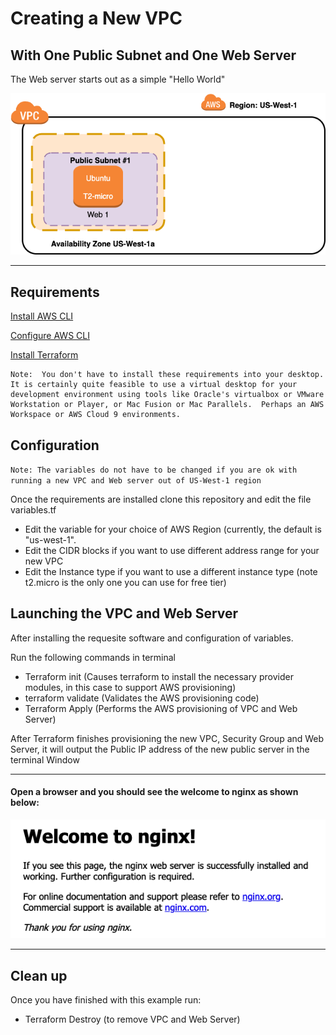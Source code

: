 # Creating a New VPC

## With One Public Subnet and One Web Server

The Web server starts out as a simple "Hello World"

<img src="One-public-one-web.png">

------

## Requirements 

[Install AWS CLI](https://docs.aws.amazon.com/cli/latest/userguide/cli-chap-install.html)

[Configure AWS CLI](https://docs.aws.amazon.com/cli/latest/userguide/cli-chap-configure.html)

[Install Terraform](https://learn.hashicorp.com/tutorials/terraform/install-cli)

```
Note:  You don't have to install these requirements into your desktop.  It is certainly quite feasible to use a virtual desktop for your development environment using tools like Oracle's virtualbox or VMware Workstation or Player, or Mac Fusion or Mac Parallels.  Perhaps an AWS Workspace or AWS Cloud 9 environments.
```

## Configuration

`Note: The variables do not have to be changed if you are ok with running a new VPC and Web server out of US-West-1 region`

Once the requirements are installed clone this repository and edit the file variables.tf

*  Edit the variable for your choice of AWS Region (currently, the default is "us-west-1".
*  Edit the CIDR blocks if you want to use different address range for your new VPC
*  Edit the Instance type if you want to use a different instance type (note t2.micro is the only one you can use for free tier)

## Launching the VPC and Web Server
After installing the requesite software and configuration of variables.

Run the following commands in terminal

* Terraform init (Causes terraform to install the necessary provider modules, in this case to support AWS provisioning)
* terraform validate (Validates the AWS provisioning code)
* Terraform Apply (Performs the AWS provisioning of VPC and Web Server)

After Terraform finishes provisioning the new VPC, Security Group and Web Server, it will output the Public IP address of the new public server in the terminal Window

------

#### Open a browser and you should see the welcome to nginx as shown below:

<img src="NGINX screen.png">

------

## Clean up

Once you have finished with this example run:

* Terraform Destroy (to remove VPC and Web Server)